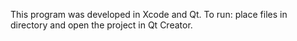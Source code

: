 This program was developed in Xcode and Qt. 
To run: place files in directory and open the project in Qt Creator.